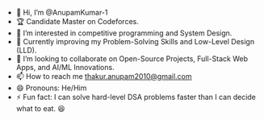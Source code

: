 - 👋 Hi, I’m @AnupamKumar-1
- 🏆 Candidate Master on Codeforces.
- 👀 I’m interested in competitive programming and System Design.
- 🌱 Currently improving my Problem-Solving Skills and Low-Level Design (LLD).
- 💞️ I’m looking to collaborate on Open-Source Projects, Full-Stack Web Apps, and AI/ML Innovations.
- 📫 How to reach me thakur.anupam2010@gmail.com
- 😄 Pronouns: He/Him
- ⚡ Fun fact: I can solve hard-level DSA problems faster than I can decide what to eat. 😆

<!---
AnupamKumar-1/AnupamKumar-1 is a ✨ special ✨ repository because its `README.md` (this file) appears on your GitHub profile.
You can click the Preview link to take a look at your changes.
--->
